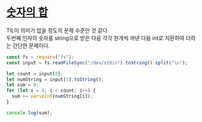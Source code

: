 # [숫자의 합](https://www.acmicpc.net/problem/11720)

TIL이 의미가 없을 정도의 문제 수준인 것 같다.  
두번째 인자의 숫자를 string으로 받은 다음 각각 한개씩 꺼낸 다음 int로 치환하여 더하는 간단한 문제이다.

```js
const fs = require("fs");
const input = fs.readFileSync("/dev/stdin").toString().split("\n");

let count = input[0];
let numString = input[1].toString();
let sum = 0;
for (let i = 0; i < count; i++) {
  sum += parseInt(numString[i]);
}

console.log(sum);

```